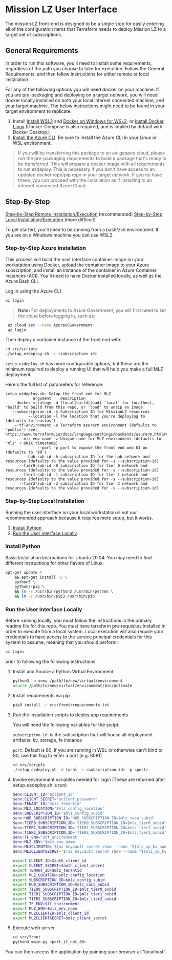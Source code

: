 # Mission LZ User Interface

The mission LZ front-end is designed to be a single stop for easily entering all of the configuration items that Terraform needs to deploy Mission LZ to a target set of subscriptions.

## General Requirements

In order to run this software, you'll need to install some requirements, regardless of the path you choose to take for execution. Follow the General Requirements, and then follow instructions for either remote or local installation

For any of the following options you will need docker on your machine. If you are pre-packaging and deploying on a target network, you will need docker locally installed on both your local internet connected machine, and your target machine.  The below instructions might need to be found in your target environment to replicate.

1. Install [Install WSL2](https://docs.microsoft.com/en-us/windows/wsl/install-win10) and [Docker on Windows for WSL2](https://docs.microsoft.com/en-us/windows/wsl/tutorials/wsl-containers), or [Install Docker Linux](https://docs.docker.com/engine/install/ubuntu) (Docker-Compose is also required, and is intalled by default with Docker Desktop.)
1. [Install the Azure CLI](https://docs.microsoft.com/en-us/cli/azure/install-azure-cli). Be sure to install the Azure CLI in your Linux or WSL environment.

> If you will be transferring this package to an air-gapped cloud, please run the pre-packaging requirements to build a package that's ready to be transferred. This will prepare a docker image with all requirements to run ezdeploy. This is necessary if you don't have access to an updated docker repo/pip repo in your target network.  If you do have these, you can proceed with the installation as if installing to an internet connected Azure Cloud.

## Step-By-Step

[Step-by-Step Remote Installation/Execution](#Step-by-Step-Azure-Installation) (recommended)
[Step-by-Step Local Installation/Execution](#Step-by-Step-Local-Installation) (more difficult)

To get started, you'll need to be running from a bash/zsh environment. If you are on a Windows machine you can use WSL2.

### Step-by-Step Azure Installation

This process will build the user interface container image on your workstation using Docker, upload the container image to your Azure subscription, and install an instance of the container in Azure Container Instances (ACI). You'll need to have Docker installed locally, as well as the Azure Bash CLI.

Log in using the Azure CLI

```BASH
az login
```

> **Note:** For deployments to Azure Government, you will first need to set the cloud before logging in, such as:

```BASH
 az cloud set --name AzureUSGovernment
 az login
```

Then deploy a container instance of the front end with:

```BASH
cd src/scripts
./setup_ezdeploy.sh -s <subscription id>
```

`setup_ezdeploy.sh` has more configurable options, but these are the minimum required to deploy a running UI that will help you make a full MLZ deployment.

Here's the full list of parameters for reference:

```plaintext
setup_ezdeploy.sh: Setup the front end for MLZ
            argument    description
   --docker-strategy -d [local|build|load] 'local' for localhost, 'build' to build from this repo, or 'load' to unzip an image
   --subscription-id -s Subscription ID for MissionLZ resources
          --location -l The location that you're deploying to (defaults to 'eastus')
    --tf-environment -e Terraform azurerm environment (defaults to 'public') see: https://www.terraform.io/docs/language/settings/backends/azurerm.html#environment
      --mlz-env-name -z Unique name for MLZ environment (defaults to 'mlz' + UNIX timestamp)
              --port -p port to expose the front end web UI on (defaults to '80')
        --hub-sub-id -h subscription ID for the hub network and resources (defaults to the value provided for -s --subscription-id)
      --tier0-sub-id -0 subscription ID for tier 0 network and resources (defaults to the value provided for -s --subscription-id)
      --tier1-sub-id -1 subscription ID for tier 1 network and resources (defaults to the value provided for -s --subscription-id)
      --tier2-sub-id -2 subscription ID for tier 2 network and resources (defaults to the value provided for -s --subscription-id)
```

### Step-by-Step Local Installation

Running the user interface on your local workstation is not our recommended approach because it requires more setup, but it works.

1. [Install Python](#Install-Python)
1. [Run the User Interface Locally](#Run-the-User-Interface-Locally)

### Install Python

Basic Installation Instructions for Ubuntu 20.04.   You may need to find different instructions for other flavors of Linux.

```BASH
apt-get update \
    && apt-get install -y \
    python3 \
    python3-pip \
    && ln -s /usr/bin/python3 /usr/bin/python \
    && ln -s /usr/bin/pip3 /usr/bin/pip
```

### Run the User Interface Locally

Before running locally, you must follow the instructions in the primary readme file for this repo.  You must have terraform pre-requisites installed in order to execute from a local system. Local execution will also require your credentials to have access to the service principal credentials for this system to assume; meaning that you should perform:

```bash
az login
```

prior to following the following instructions

1. Install and Source a Python Virtual Environment

    ```bash
    python3 -m venv /path/to/new/virtual/environment
    source /path/to/new/virtual/environment/bin/activate
    ```

1. Install requirements via pip

    ```bash
    pip3 install -r src/front/requirements.txt
    ```

1. Run the installation scripts to deploy app requirements

    You will need the following variables for the script:

    `subscription_id`: is the subscription that will house all deployment artifacts: kv, storage, fe instance

    `port`:  Default is 80, if you are running in WSL or otherwise can't bind to 80, use this flag to enter a port (e.g. 8081)

    ```bash
    cd src/scripts
    ./setup_ezdeploy.sh -d local -s <subscription_id> -p <port>
    ```

1. Invoke environment variables needed for login (These are returned after setup_ezdeploy.sh is run)

    ```powershell
    $env:CLIENT_ID='$client_id'
    $env:CLIENT_SECRET='$client_password'
    $env:TENANT_ID='$mlz_tenantid'
    $env:MLZ_LOCATION='$mlz_config_location'
    $env:SUBSCRIPTION_ID='$mlz_config_subid'
    $env:HUB_SUBSCRIPTION_ID='HUB_SUBSCRIPTION_ID=$mlz_saca_subid'
    $env:TIER0_SUBSCRIPTION_ID='TIER0_SUBSCRIPTION_ID=$mlz_tier0_subid'
    $env:TIER1_SUBSCRIPTION_ID='TIER1_SUBSCRIPTION_ID=$mlz_tier1_subid'
    $env:TIER2_SUBSCRIPTION_ID='TIER2_SUBSCRIPTION_ID=$mlz_tier2_subid'
    $env:TF_ENV='$tf_environment'
    $env:MLZ_ENV='$mlz_env_name'
    $env:MLZCLIENTID='$(az keyvault secret show --name "${mlz_sp_kv_name}" --vault-name "${mlz_kv_name}" --query value --output tsv)'
    $env:MLZCLIENTSECRET='$(az keyvault secret show --name "${mlz_sp_kv_password}" --vault-name "${mlz_kv_name}" --query value --output tsv)'
    ```

    ```bash
    export CLIENT_ID=$auth_client_id
    export CLIENT_SECRET=$auth_client_secret
    export TENANT_ID=$mlz_tenantid
    export MLZ_LOCATION=$mlz_config_location
    export SUBSCRIPTION_ID=$mlz_config_subid
    export HUB_SUBSCRIPTION_ID=$mlz_saca_subid
    export TIER0_SUBSCRIPTION_ID=$mlz_tier0_subid
    export TIER1_SUBSCRIPTION_ID=$mlz_tier1_subid
    export TIER2_SUBSCRIPTION_ID=$mlz_tier2_subid
    export TF_ENV=$tf_environment
    export MLZ_ENV=$mlz_env_name
    export MLZCLIENTID=$mlz_client_id
    export MLZCLIENTSECRET=$mlz_client_secret
    ```

1. Execute web server

    ```bash
    cd src/front
    python3 main.py <port_if_not_80>
    ```

You can then access the application by pointing your browser at "localhost".
